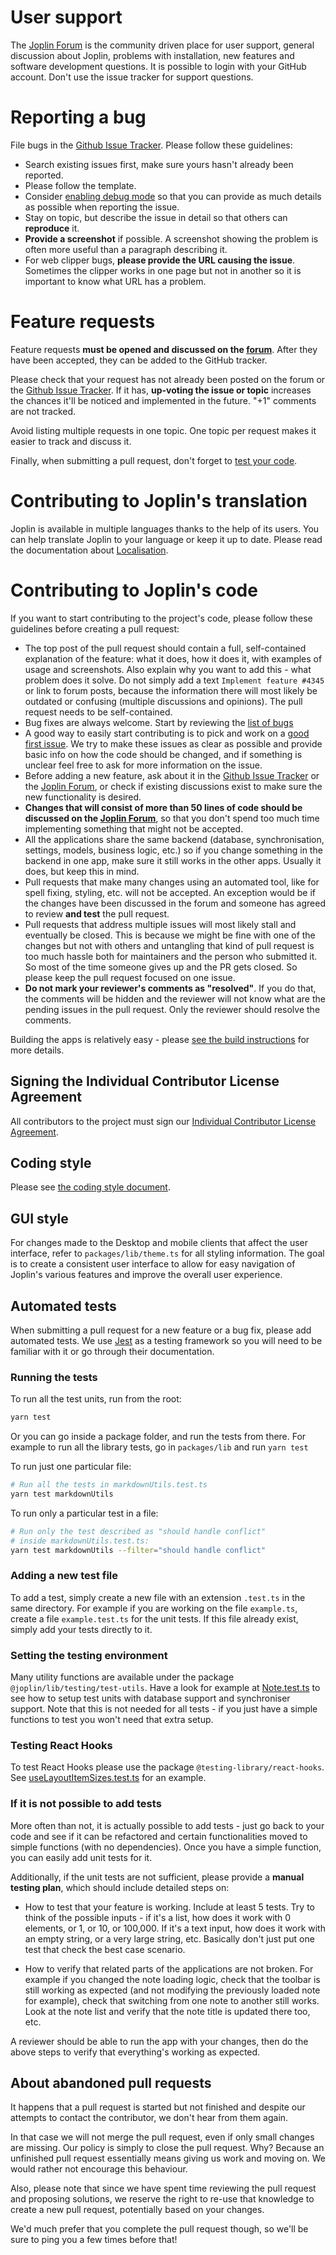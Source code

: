 # User support

The [Joplin Forum](https://discourse.joplinapp.org/) is the community driven place for user support, general discussion about Joplin, problems with installation, new features and software development questions. It is possible to login with your GitHub account. Don't use the issue tracker for support questions.

# Reporting a bug

File bugs in the [Github Issue Tracker](https://github.com/laurent22/joplin/issues?utf8=%E2%9C%93&q=is%3Aissue). Please follow these guidelines:

- Search existing issues first, make sure yours hasn't already been reported.
- Please follow the template.
- Consider [enabling debug mode](https://joplinapp.org/help/apps/debugging/) so that you can provide as much details as possible when reporting the issue.
- Stay on topic, but describe the issue in detail so that others can **reproduce** it.
- **Provide a screenshot** if possible. A screenshot showing the problem is often more useful than a paragraph describing it.
- For web clipper bugs, **please provide the URL causing the issue**. Sometimes the clipper works in one page but not in another so it is important to know what URL has a problem.

# Feature requests

Feature requests **must be opened and discussed on the [forum](https://discourse.joplinapp.org/c/features)**. After they have been accepted, they can be added to the GitHub tracker.

Please check that your request has not already been posted on the forum or the [Github Issue Tracker](https://github.com/laurent22/joplin/issues?utf8=%E2%9C%93&q=is%3Aissue). If it has, **up-voting the issue or topic** increases the chances it'll be noticed and implemented in the future. "+1" comments are not tracked.

Avoid listing multiple requests in one topic. One topic per request makes it easier to track and discuss it.

Finally, when submitting a pull request, don't forget to [test your code](#automated-tests).

# Contributing to Joplin's translation

Joplin is available in multiple languages thanks to the help of its users. You can help translate Joplin to your language or keep it up to date. Please read the documentation about [Localisation](https://joplinapp.org/help/#localisation).

# Contributing to Joplin's code

If you want to start contributing to the project's code, please follow these guidelines before creating a pull request: 

- The top post of the pull request should contain a full, self-contained explanation of the feature: what it does, how it does it, with examples of usage and screenshots. Also explain why you want to add this - what problem does it solve. Do not simply add a text `Implement feature #4345` or link to forum posts, because the information there will most likely be outdated or confusing (multiple discussions and opinions). The pull request needs to be self-contained.
- Bug fixes are always welcome. Start by reviewing the [list of bugs](https://github.com/laurent22/joplin/issues?q=is%3Aissue+is%3Aopen+label%3Abug)
- A good way to easily start contributing is to pick and work on a [good first issue](https://github.com/laurent22/joplin/issues?q=is%3Aissue+is%3Aopen+label%3A%22good+first+issue%22). We try to make these issues as clear as possible and provide basic info on how the code should be changed, and if something is unclear feel free to ask for more information on the issue.
- Before adding a new feature, ask about it in the [Github Issue Tracker](https://github.com/laurent22/joplin/issues?utf8=%E2%9C%93&q=is%3Aissue) or the [Joplin Forum](https://discourse.joplinapp.org/), or check if existing discussions exist to make sure the new functionality is desired.
- **Changes that will consist of more than 50 lines of code should be discussed on the [Joplin Forum](https://discourse.joplinapp.org/)**, so that you don't spend too much time implementing something that might not be accepted.
- All the applications share the same backend (database, synchronisation, settings, models, business logic, etc.) so if you change something in the backend in one app, make sure it still works in the other apps. Usually it does, but keep this in mind.
- Pull requests that make many changes using an automated tool, like for spell fixing, styling, etc. will not be accepted. An exception would be if the changes have been discussed in the forum and someone has agreed to review **and test** the pull request.
- Pull requests that address multiple issues will most likely stall and eventually be closed. This is because we might be fine with one of the changes but not with others and untangling that kind of pull request is too much hassle both for maintainers and the person who submitted it. So most of the time someone gives up and the PR gets closed. So please keep the pull request focused on one issue.
- **Do not mark your reviewer's comments as "resolved"**. If you do that, the comments will be hidden and the reviewer will not know what are the pending issues in the pull request. Only the reviewer should resolve the comments.

Building the apps is relatively easy - please [see the build instructions](https://github.com/laurent22/joplin/blob/dev/BUILD.md) for more details.

## Signing the Individual Contributor License Agreement

All contributors to the project must sign our [Individual Contributor License Agreement](https://github.com/laurent22/joplin/blob/dev/readme/cla.md).

## Coding style

Please see [the coding style document](https://github.com/laurent22/joplin/blob/dev/readme/dev/coding_style.md).

## GUI style

For changes made to the Desktop and mobile clients that affect the user interface, refer to `packages/lib/theme.ts` for all styling information. The goal is to create a consistent user interface to allow for easy navigation of Joplin's various features and improve the overall user experience.

## Automated tests

When submitting a pull request for a new feature or a bug fix, please add automated tests. We use [Jest](https://jestjs.io/) as a testing framework so you will need to be familiar with it or go through their documentation.

### Running the tests

To run all the test units, run from the root:

```sh
yarn test
```

Or you can go inside a package folder, and run the tests from there. For example to run all the library tests, go in `packages/lib` and run `yarn test`

To run just one particular file:

```sh
# Run all the tests in markdownUtils.test.ts
yarn test markdownUtils
```

To run only a particular test in a file:

```sh
# Run only the test described as "should handle conflict"
# inside markdownUtils.test.ts:
yarn test markdownUtils --filter="should handle conflict"
```

### Adding a new test file

To add a test, simply create a new file with an extension `.test.ts` in the same directory. For example if you are working on the file `example.ts`, create a file `example.test.ts` for the unit tests. If this file already exist, simply add your tests directly to it.

### Setting the testing environment

Many utility functions are available under the package `@joplin/lib/testing/test-utils`. Have a look for example at [Note.test.ts](https://github.com/laurent22/joplin/blob/dev/packages/lib/models/Note.test.ts) to see how to setup test units with database support and synchroniser support. Note that this is not needed for all tests - if you just have a simple functions to test you won't need that extra setup.

### Testing React Hooks

To test React Hooks please use the package `@testing-library/react-hooks`. See [useLayoutItemSizes.test.ts](https://github.com/laurent22/joplin/blob/dev/packages/app-desktop/gui/ResizableLayout/utils/useLayoutItemSizes.test.ts) for an example.

### If it is not possible to add tests

More often than not, it is actually possible to add tests - just go back to your code and see if it can be refactored and certain functionalities moved to simple functions (with no dependencies). Once you have a simple function, you can easily add unit tests for it.

Additionally, if the unit tests are not sufficient, please provide a **manual testing plan**, which should include detailed steps on:

- How to test that your feature is working. Include at least 5 tests. Try to think of the possible inputs - if it's a list, how does it work with 0 elements, or 1, or 10, or 100,000. If it's a text input, how does it work with an empty string, or a very large string, etc. Basically don't just put one test that check the best case scenario.

- How to verify that related parts of the applications are not broken. For example if you changed the note loading logic, check that the toolbar is still working as expected (and not modifying the previously loaded note for example), check that switching from one note to another still works. Look at the note list and verify that the note title is updated there too, etc.

A reviewer should be able to run the app with your changes, then do the above steps to verify that everything's working as expected.

## About abandoned pull requests

It happens that a pull request is started but not finished and despite our attempts to contact the contributor, we don't hear from them again.

In that case we will not merge the pull request, even if only small changes are missing. Our policy is simply to close the pull request. Why? Because an unfinished pull request essentially means giving us work and moving on. We would rather not encourage this behaviour.

Also, please note that since we have spent time reviewing the pull request and proposing solutions, we reserve the right to re-use that knowledge to create a new pull request, potentially based on your changes.

We'd much prefer that you complete the pull request though, so we'll be sure to ping you a few times before that!
